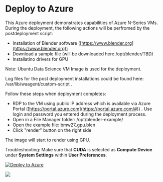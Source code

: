 # Deploy to Azure


This Azure deployment demonstrates capabilities of Azure N-Series VMs.
During the deployment, the following actions will be perfromed by the postdeployment script:

 - Installation of Blender software ([https://www.blender.org](https://www.blender.org))
 - Download a sample file (will be downloaded here /opt/blender/TBD)
 - Installatino drivers for GPU
 
Note: Ubuntu Data Science VM Image is used for the deployment.

Log files for the post deployment installations could be found here: /var/lib/waagent/custom-script .

Follow these steps when deployment completes:

 - RDP to the VM using public IP address which is available via Azure Portal ([https://portal.azure.com](https://portal.azure.com/#)) . Use login and password you entered during the deployment process.
 - Open in a File Manager folder: /opt/blender-example/
 - Open the example file: bmw27_gpu.blen
 - Click  "render" button on the right side 

The image will start to render using GPU. 

Troubleshooting:
Make sure that **CUDA** is selected as **Compute Device** under **System Settings** within **User Preferences**.



[![Deploy to Azure](https://azuredeploy.net/deploybutton.svg)](https://deploy.azure.com/?repository=https://github.com/huzferd/deploy-to-azure)

<a href="http://armviz.io/#/?load=https://raw.githubusercontent.com/huzferd/deploy-to-azure/master/azuredeploy.json" target="_blank">
    <img src="http://armviz.io/visualizebutton.png"/>
</a>
